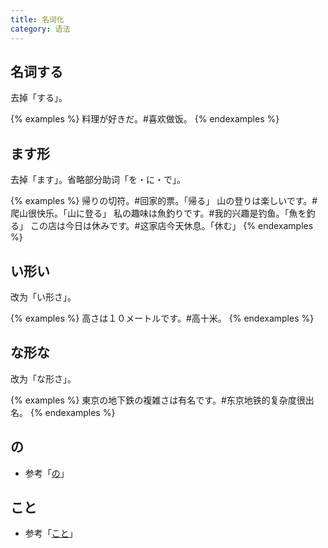 ```yaml
---
title: 名词化
category: 语法
---
```


## 名词する

去掉「する」。

{% examples %}
料理が好きだ。#喜欢做饭。
{% endexamples %}

## ます形

去掉「ます」。省略部分助词「を・に・で」。

{% examples %}
帰りの切符。#回家的票。「帰る」
山の登りは楽しいです。#爬山很快乐。「山に登る」
私の趣味は魚釣りです。#我的兴趣是钓鱼。「魚を釣る」
この店は今日は休みです。#这家店今天休息。「休む」
{% endexamples %}

## い形い

改为「い形さ」。

{% examples %}
高さは１０メートルです。#高十米。
{% endexamples %}

## な形な

改为「な形さ」。

{% examples %}
東京の地下鉄の複雑さは有名です。#东京地铁的复杂度很出名。
{% endexamples %}

## の

- 参考「[の](../no#名词化)」

## こと

- 参考「[こと](../koto#名词化)」
